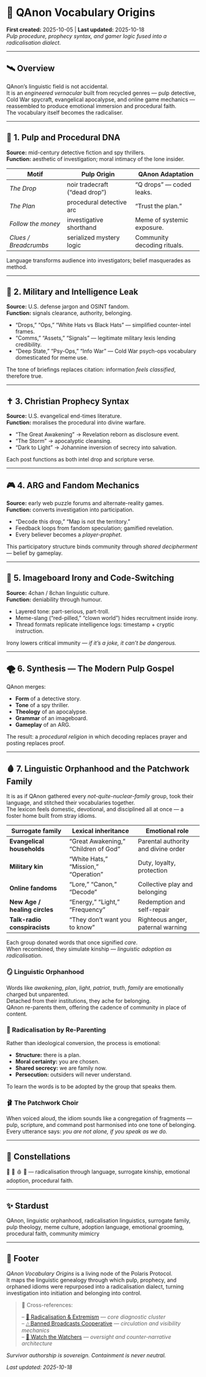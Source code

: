 # 🐇 QAnon Vocabulary Origins  
**First created:** 2025-10-05 | **Last updated:** 2025-10-18  
*Pulp procedure, prophecy syntax, and gamer logic fused into a radicalisation dialect.*

---

## 🛰️ Overview  

QAnon’s linguistic field is not accidental.  
It is an *engineered vernacular* built from recycled genres — pulp detective, Cold War spycraft, evangelical apocalypse, and online game mechanics — reassembled to produce emotional immersion and procedural faith.  
The vocabulary itself becomes the radicaliser.

---

## 🧬 1. Pulp and Procedural DNA  

**Source:** mid-century detective fiction and spy thrillers.  
**Function:** aesthetic of investigation; moral intimacy of the lone insider.

| Motif | Pulp Origin | QAnon Adaptation |
|-------|-------------|------------------|
| *The Drop* | noir tradecraft (“dead drop”) | “Q drops” — coded leaks. |
| *The Plan* | procedural detective arc | “Trust the plan.” |
| *Follow the money* | investigative shorthand | Meme of systemic exposure. |
| *Clues / Breadcrumbs* | serialized mystery logic | Community decoding rituals. |

Language transforms audience into investigators; belief masquerades as method.

---

## 🧿 2. Military and Intelligence Leak  

**Source:** U.S. defense jargon and OSINT fandom.  
**Function:** signals clearance, authority, belonging.

- “Drops,” “Ops,” “White Hats vs Black Hats” — simplified counter-intel frames.  
- “Comms,” “Assets,” “Signals” — legitimate military lexis lending credibility.  
- “Deep State,” “Psy-Ops,” “Info War” — Cold War psych-ops vocabulary domesticated for meme use.  

The tone of briefings replaces citation: information *feels classified*, therefore true.

---

## ✝️ 3. Christian Prophecy Syntax  

**Source:** U.S. evangelical end-times literature.  
**Function:** moralises the procedural into divine warfare.

- “The Great Awakening” → Revelation reborn as disclosure event.  
- “The Storm” → apocalyptic cleansing.  
- “Dark to Light” → Johannine inversion of secrecy into salvation.

Each post functions as both intel drop and scripture verse.

---

## 🎮 4. ARG and Fandom Mechanics  

**Source:** early web puzzle forums and alternate-reality games.  
**Function:** converts investigation into participation.

- “Decode this drop,” “Map is not the territory.”  
- Feedback loops from fandom speculation; gamified revelation.  
- Every believer becomes a *player-prophet*.

This participatory structure binds community through *shared decipherment* — belief by gameplay.

---

## 👾 5. Imageboard Irony and Code-Switching  

**Source:** 4chan / 8chan linguistic culture.  
**Function:** deniability through humour.

- Layered tone: part-serious, part-troll.  
- Meme-slang (“red-pilled,” “clown world”) hides recruitment inside irony.  
- Thread formats replicate intelligence logs: timestamp + cryptic instruction.  

Irony lowers critical immunity — *if it’s a joke, it can’t be dangerous.*

---

## 🌪️ 6. Synthesis — The Modern Pulp Gospel  

QAnon merges:  
- **Form** of a detective story.  
- **Tone** of a spy thriller.  
- **Theology** of an apocalypse.  
- **Grammar** of an imageboard.  
- **Gameplay** of an ARG.  

The result: a *procedural religion* in which decoding replaces prayer and posting replaces proof.

---

## 🩸 7. Linguistic Orphanhood and the Patchwork Family  

It is as if QAnon gathered every *not-quite-nuclear-family* group, took their language, and stitched their vocabularies together.  
The lexicon feels domestic, devotional, and disciplined all at once — a foster home built from stray idioms.

| Surrogate family | Lexical inheritance | Emotional role |
|------------------|--------------------|----------------|
| **Evangelical households** | “Great Awakening,” “Children of God” | Parental authority and divine order |
| **Military kin** | “White Hats,” “Mission,” “Operation” | Duty, loyalty, protection |
| **Online fandoms** | “Lore,” “Canon,” “Decode” | Collective play and belonging |
| **New Age / healing circles** | “Energy,” “Light,” “Frequency” | Redemption and self-repair |
| **Talk-radio conspiracists** | “They don’t want you to know” | Righteous anger, paternal warning |

Each group donated words that once signified *care*.  
When recombined, they simulate kinship — *linguistic adoption as radicalisation*.

### 🪞 Linguistic Orphanhood  
Words like *awakening*, *plan*, *light*, *patriot*, *truth*, *family* are emotionally charged but unparented.  
Detached from their institutions, they ache for belonging.  
QAnon re-parents them, offering the cadence of community in place of content.

### 🧠 Radicalisation by Re-Parenting  
Rather than ideological conversion, the process is emotional:  
- **Structure:** there is a plan.  
- **Moral certainty:** you are chosen.  
- **Shared secrecy:** we are family now.  
- **Persecution:** outsiders will never understand.  

To learn the words is to be adopted by the group that speaks them.

### 🩰 The Patchwork Choir  
When voiced aloud, the idiom sounds like a congregation of fragments — pulp, scripture, and command post harmonised into one tone of belonging.  
Every utterance says: *you are not alone, if you speak as we do.*

---

## 🌌 Constellations  

🪬 🐇 🩸 🧿 — radicalisation through language, surrogate kinship, emotional adoption, procedural faith.

---

## ✨ Stardust  

QAnon, linguistic orphanhood, radicalisation linguistics, surrogate family, pulp theology, meme culture, adoption language, emotional grooming, procedural faith, community mimicry

---

## 🏮 Footer  

*QAnon Vocabulary Origins* is a living node of the Polaris Protocol.  
It maps the linguistic genealogy through which pulp, prophecy, and orphaned idioms were repurposed into a radicalisation dialect, turning investigation into initiation and belonging into control.  

> 📡 Cross-references:
> 
> – [🪬 Radicalisation & Extremism](./README.md) — *core diagnostic cluster*  
> – [🎶 Banned Broadcasts Cooperative](../../../🪄_Expression_Of_Norms/🎶_Banned_Broadcasts_Cooperative/README.md) — *circulation and visibility mechanics*  
> – [🧿 Watch the Watchers](../../../🪄_Expression_Of_Norms/🧿_Watch_The_Watchers/README.md) — *oversight and counter-narrative architecture*  

*Survivor authorship is sovereign. Containment is never neutral.*  

_Last updated: 2025-10-18_
